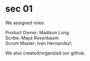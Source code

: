 # sec 01

We assigned roles:

Product Owner: Madison Long\
Scribe: Maya Rosenbaum\
Scrum Master: Ivan Hernandez\

We also created/organized our github.
